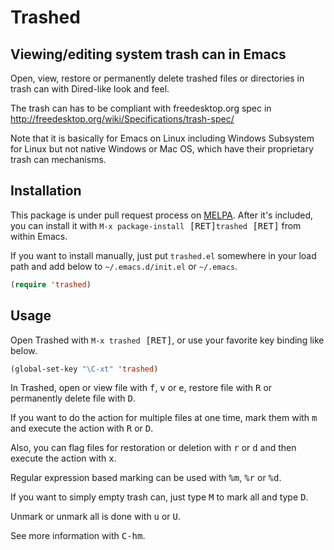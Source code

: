 # Trashed

## Viewing/editing system trash can in Emacs

Open, view, restore or permanently delete trashed files or directories in trash can with Dired-like look and feel.

The trash can has to be compliant with freedesktop.org spec in
<http://freedesktop.org/wiki/Specifications/trash-spec/>

Note that it is basically for Emacs on Linux including Windows Subsystem for Linux but not native Windows or Mac OS, which have their proprietary trash can mechanisms.

## Installation

This package is under pull request process on [MELPA](http://melpa.org).  After it's included, you can install it with <kbd>`M-x package-install` [RET]</kbd><kbd>`trashed` [RET]</kbd> from within Emacs.

If you want to install manually, just put `trashed.el` somewhere in your load path and add below to `~/.emacs.d/init.el` or `~/.emacs`.

``` el
(require 'trashed)
```

## Usage

Open Trashed with <kbd>`M-x trashed` [RET]</kbd>, or use your favorite key binding like below.

``` el
(global-set-key "\C-xt" 'trashed)
```

In Trashed, open or view file with <kbd>f</kbd>, <kbd>v</kbd> or <kbd>e</kbd>, restore file with <kbd>R</kbd> or permanently delete file with <kbd>D</kbd>.

If you want to do the action for multiple files at one time, mark them with <kbd>m</kbd> and execute the action with <kbd>R</kbd> or <kbd>D</kbd>.

Also, you can flag files for restoration or deletion with <kbd>r</kbd> or <kbd>d</kbd> and then execute the action with <kbd>x</kbd>.

Regular expression based marking can be used with <kbd>%</kbd><kbd>m</kbd>, <kbd>%</kbd><kbd>r</kbd> or <kbd>%</kbd><kbd>d</kbd>.

If you want to simply empty trash can, just type <kbd>M</kbd> to mark all and type <kbd>D</kbd>.

Unmark or unmark all is done with <kbd>u</kbd> or <kbd>U</kbd>.

See more information with <kbd>C-h</kbd><kbd>m</kbd>.
